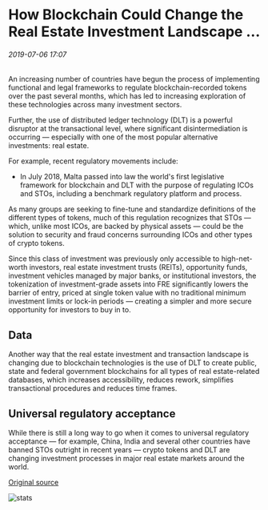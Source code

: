# How Blockchain Could Change the Real Estate Investment Landscape ...

###### 2019-07-06 17:07

An increasing number of countries have begun the process of implementing functional and legal frameworks to regulate blockchain-recorded tokens over the past several months, which has led to increasing exploration of these technologies across many investment sectors.

Further, the use of distributed ledger technology (DLT) is a powerful disruptor at the transactional level, where significant disintermediation is occurring — especially with one of the most popular alternative investments: real estate.

For example, recent regulatory movements include:

- In July 2018, Malta passed into law the world's first legislative framework for blockchain and DLT with the purpose of regulating ICOs and STOs, including a benchmark regulatory platform and process.

As many groups are seeking to fine-tune and standardize definitions of the different types of tokens, much of this regulation recognizes that STOs — which, unlike most ICOs, are backed by physical assets — could be the solution to security and fraud concerns surrounding ICOs and other types of crypto tokens.

Since this class of investment was previously only accessible to high-net-worth investors, real estate investment trusts (REITs), opportunity funds, investment vehicles managed by major banks, or institutional investors, the tokenization of investment-grade assets into FRE significantly lowers the barrier of entry, priced at single token value with no traditional minimum investment limits or lock-in periods — creating a simpler and more secure opportunity for investors to buy in to.

## Data

Another way that the real estate investment and transaction landscape is changing due to blockchain technologies is the use of DLT to create public, state and federal government blockchains for all types of real estate-related databases, which increases accessibility, reduces rework, simplifies transactional procedures and reduces time frames.

## Universal regulatory acceptance

While there is still a long way to go when it comes to universal regulatory acceptance — for example, China, India and several other countries have banned STOs outright in recent years — crypto tokens and DLT are changing investment processes in major real estate markets around the world.

[Original source](https://cointelegraph.com/news/how-blockchain-could-change-the-real-estate-investment-landscape)

![stats](https://c.statcounter.com/11760860/0/a89fa40b/1/ "stats")
